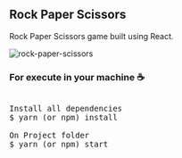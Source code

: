 ## Rock Paper Scissors

Rock Paper Scissors game built using React.

![rock-paper-scissors](https://user-images.githubusercontent.com/28275815/93790194-242c2700-fc09-11ea-92c0-36f7c57e6423.png)

### For execute in your machine ☕
<pre>

Install all dependencies
$ yarn (or npm) install

On Project folder
$ yarn (or npm) start
</pre>
